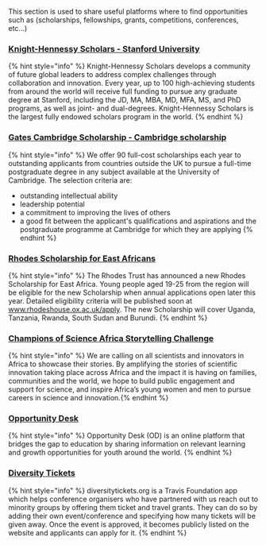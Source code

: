 This section is used to share useful platforms where to find opportunities such as \(scholarships, fellowships, grants, competitions, conferences, etc...\)

### [Knight-Hennessy Scholars - Stanford University](https://knight-hennessy.stanford.edu/)

{% hint style="info" %}
Knight-Hennessy Scholars develops a community of future global leaders to address complex challenges through collaboration and innovation. Every year, up to 100 high-achieving students from around the world will receive full funding to pursue any graduate degree at Stanford, including the JD, MA, MBA, MD, MFA, MS, and PhD programs, as well as joint- and dual-degrees. Knight-Hennessy Scholars is the largest fully endowed scholars program in the world.
{% endhint %}

### [Gates Cambridge Scholarship - Cambridge scholarship](https://www.gatescambridge.org/)

{% hint style="info" %}
We offer 90 full-cost scholarships each year to outstanding applicants from countries outside the UK to pursue a full-time postgraduate degree in any subject available at the University of Cambridge. The selection criteria are:

* outstanding intellectual ability
* leadership potential
* a commitment to improving the lives of others
* a good fit between the applicant's qualifications and aspirations and the postgraduate programme at Cambridge for which they are applying
{% endhint %}

### [Rhodes Scholarship for East Africans](https://www.rhodeshouse.ox.ac.uk/news-events/latest-news/news/2018/march/historic-launch-of-the-rhodes-scholarship-for-east-africa/)

{% hint style="info" %}
The Rhodes Trust has announced a new Rhodes Scholarship for East Africa. Young people aged 19-25 from the region will be eligible for the new Scholarship when annual applications open later this year. Detailed eligibility criteria will be published soon at www.rhodeshouse.ox.ac.uk/apply. The new Scholarship will cover Uganda, Tanzania, Rwanda, South Sudan and Burundi.
{% endhint %}


### [Champions of Science Africa Storytelling Challenge](https://www.jnjinnovation.com/africa-storytelling-challenge/)

{% hint style="info" %}
We are calling on all scientists and innovators in Africa to showcase their stories. By amplifying the stories of scientific innovation taking place across Africa and the impact it is having on families, communities and the world, we hope to build public engagement and support for science, and inspire Africa’s young women and men to pursue careers in science and innovation.{% endhint %}


### [Opportunity Desk](http://www.opportunitydesk.org/)

{% hint style="info" %}
Opportunity Desk \(OD\) is an online platform that bridges the gap to education by sharing information on relevant learning and growth opportunities for youth around the world.
{% endhint %}


### [Diversity Tickets](https://diversitytickets.org/)

{% hint style="info" %}
diversitytickets.org is a Travis Foundation app which helps conference organisers who have partnered with us reach out to minority groups by offering them ticket and travel grants. They can do so by adding their own event/conference and specifying how many tickets will be given away. Once the event is approved, it becomes publicly listed on the website and applicants can apply for it.
{% endhint %}


